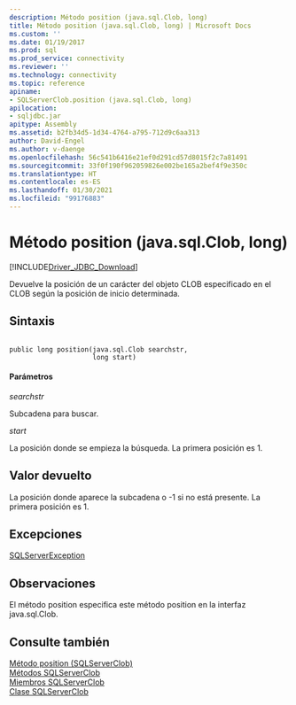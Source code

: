 ```yaml
---
description: Método position (java.sql.Clob, long)
title: Método position (java.sql.Clob, long) | Microsoft Docs
ms.custom: ''
ms.date: 01/19/2017
ms.prod: sql
ms.prod_service: connectivity
ms.reviewer: ''
ms.technology: connectivity
ms.topic: reference
apiname:
- SQLServerClob.position (java.sql.Clob, long)
apilocation:
- sqljdbc.jar
apitype: Assembly
ms.assetid: b2fb34d5-1d34-4764-a795-712d9c6aa313
author: David-Engel
ms.author: v-daenge
ms.openlocfilehash: 56c541b6416e21ef0d291cd57d8015f2c7a81491
ms.sourcegitcommit: 33f0f190f962059826e002be165a2bef4f9e350c
ms.translationtype: HT
ms.contentlocale: es-ES
ms.lasthandoff: 01/30/2021
ms.locfileid: "99176883"
---
```

# <a name="position-method-javasqlclob-long"></a>Método position (java.sql.Clob, long)
[!INCLUDE[Driver_JDBC_Download](../../../includes/driver_jdbc_download.md)]

  Devuelve la posición de un carácter del objeto CLOB especificado en el CLOB según la posición de inicio determinada.  
  
## <a name="syntax"></a>Sintaxis  
  
```  
  
public long position(java.sql.Clob searchstr,  
                     long start)  
```  
  
#### <a name="parameters"></a>Parámetros  
 *searchstr*  
  
 Subcadena para buscar.  
  
 *start*  
  
 La posición donde se empieza la búsqueda. La primera posición es 1.  
  
## <a name="return-value"></a>Valor devuelto  
 La posición donde aparece la subcadena o -1 si no está presente. La primera posición es 1.  
  
## <a name="exceptions"></a>Excepciones  
 [SQLServerException](../../../connect/jdbc/reference/sqlserverexception-class.md)  
  
## <a name="remarks"></a>Observaciones  
 El método position especifica este método position en la interfaz java.sql.Clob.  
  
## <a name="see-also"></a>Consulte también  
 [Método position &#40;SQLServerClob&#41;](../../../connect/jdbc/reference/position-method-sqlserverclob.md)   
 [Métodos SQLServerClob](../../../connect/jdbc/reference/sqlserverclob-methods.md)   
 [Miembros SQLServerClob](../../../connect/jdbc/reference/sqlserverclob-members.md)   
 [Clase SQLServerClob](../../../connect/jdbc/reference/sqlserverclob-class.md)  
  
  
